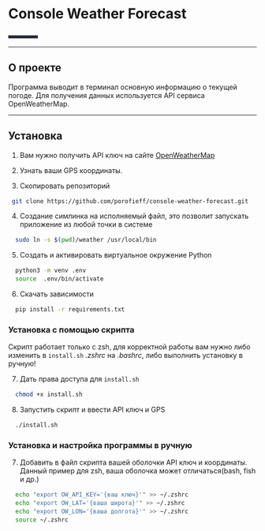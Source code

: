 # Console Weather Forecast
<a>
    <img src="media/weather_usage.gif" width="60" height="6rea0">
  </a>
  

------------
## О проекте

Программа выводит в терминал основную информацию о текущей погоде. Для получения данных используется API сервиса OpenWeatherMap.


------------
## Установка

1) Вам нужно получить API ключ на сайте [OpenWeatherMap](https://openweathermap.org/current)
2) Узнать ваши GPS координаты.

3) Скопировать репозиторий
 ```sh
  git clone https://github.com/porofieff/console-weather-forecast.git
  ```

4) Создание симлинка на исполняемый файл, это позволит запускать приложение из любой точки в системе

```sh
  sudo ln -s $(pwd)/weather /usr/local/bin
  ```

5) Создать и активировать виртуальное окружение Python
```sh
  python3 -m venv .env
  source  .env/bin/activate
  ```

6) Скачать зависимости
```sh
  pip install -r requirements.txt
  ```

### Установка с помощью скрипта

Скрипт работает только с zsh, для корректной работы вам нужно либо изменить в `install.sh` _.zshrc_ на _.bashrc_, либо выполнить установку в ручную!

7) Дать права доступа для `install.sh`
```sh
  chmod +x install.sh
  ```

8) Запустить скрипт и ввести API ключ и GPS
```sh
  ./install.sh 
  ```

### Установка и настройка программы в ручную


7) Добавить в файл скрипта вашей оболочки API ключ и координаты. Данный пример для zsh, ваша оболочка может отличаться(bash, fish и др.)

```sh
  echo "export OW_API_KEY='{ваш ключ}'" >> ~/.zshrc
  echo "export OW_LAT='{ваша широта}'" >> ~/.zshrc
  echo "export OW_LON='{ваша долгота}'" >> ~/.zshrc
  source ~/.zshrc 
  ```